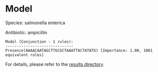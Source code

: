 
# Model

Species: salmonella enterica

Antibiotic: ampicillin

```
Model (Conjunction - 1 rules):
------------------------------
Presence(AAAACAATAGCTTGCGCTAAATTACTATATG) [Importance: 1.00, 1061 equivalent rules]

```

For details, please refer to the [results directory](../../../../../results/scm_b/salmonella+enterica/ampicillin/repeat_1/).

